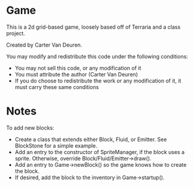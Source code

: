Game
====================
This is a 2d grid-based game, loosely based off of Terraria and a class project.

Created by Carter Van Deuren.

You may modify and redistribute this code under the following conditions:
- You may not sell this code, or any modification of it
- You must attribute the author (Carter Van Deuren)
- If you do choose to redistribute the work or any modification of it, it must carry these same conditions

Notes
====================
To add new blocks:
- Create a class that extends either Block, Fluid, or Emitter. See BlockStone for a simple example.
- Add an entry to the constructor of SpriteManager, if the block uses a sprite. Otherwise, override Block/Fluid/Emitter->draw().
- Add an entry to Game->newBlock() so the game knows how to create the block.
- If desired, add the block to the inventory in Game->startup().
